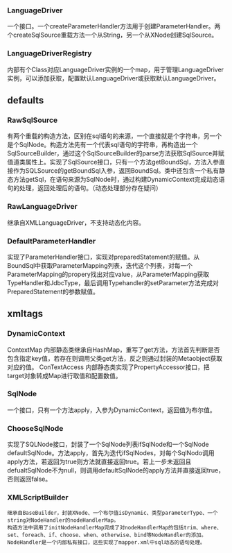 ### LanguageDriver
一个接口。一个createParameterHandler方法用于创建ParameterHandler。两个createSqlSource重载方法一个从String，另一个从XNode创建SqlSource。
### LanguageDriverRegistry
内部有个Class对应LanguageDriver实例的一个map，用于管理LanguageDriver实例，可以添加获取，配置默认LanguageDriver或获取默认LanguageDriver。

## defaults
### RawSqlSource
有两个重载的构造方法，区别在sql语句的来源，一个直接就是个字符串，另一个是个SqlNode。构造方法先有一个代表sql语句的字符串，再构造出一个SqlSourceBuilder，通过这个SqlSourceBuilder的parse方法获取SqlSource并赋值道类属性上。实现了SqlSource接口，只有一个方法getBoundSql，方法入参直接作为SQLSource的getBoundSql入参，返回BoundSql。类中还包含一个私有静态方法getSql，在语句来源为SqlNode时，通过构建DynamicContext完成动态语句的处理，返回处理后的语句。（动态处理部分存在疑问）
### RawLanguageDriver
继承自XMLLanguageDriver，不支持动态化内容。
### DefaultParameterHandler
实现了ParameterHandler接口，实现对preparedStatement的赋值。从BoundSql中获取ParameterMapping列表，迭代这个列表，对每一个ParameterMapping的propery找出对应value，从ParameterMapping获取TypeHandler和JdbcType，最后调用Typehandler的setParameter方法完成对PreparedStatement的参数赋值。

## xmltags
### DynamicContext
ContextMap 内部静态类继承自HashMap，重写了get方法，方法首先判断是否包含指定key值，若存在则调用父类get方法，反之则通过封装的Metaobject获取对应的值。
ConTextAccess 内部静态类实现了PropertyAccessor接口，把target对象转成Map进行取值和配置数值。
### SqlNode
一个接口，只有一个方法apply，入参为DynamicContext，返回值为布尔值。
### ChooseSqlNode
实现了SQLNode接口，封装了一个SqlNode列表ifSqlNode和一个SqlNode defaultSqlNode。方法apply，首先为迭代ifSqlNodes，对每个SqlNodo调用apply方法，若返回为true则方法就直接返回true。若上一步未返回且defualtSqlNode不为null，则调用defaultSqlNode的apply方法并直接返回true，否则返回false。

### XMLScriptBuilder
    继承自BaseBuilder，封装XNode、一个布尔值isDynamic、类型parameterType、一个string对NodeHandler的nodeHandlerMap。
    构造方法中调用了initNodeHandlerMap完成了对nodeHandlerMap的包括trim、where、set、foreach、if、choose、when、otherwise、bind等NodeHandler的添加。NodeHandler是一个内部私有接口，这些实现了mapper.xml中sql动态的语句处理。
